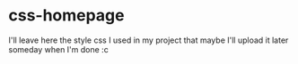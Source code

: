 # css-homepage
I'll leave here the style css I used in my project that maybe I'll upload it later someday when I'm done :c
